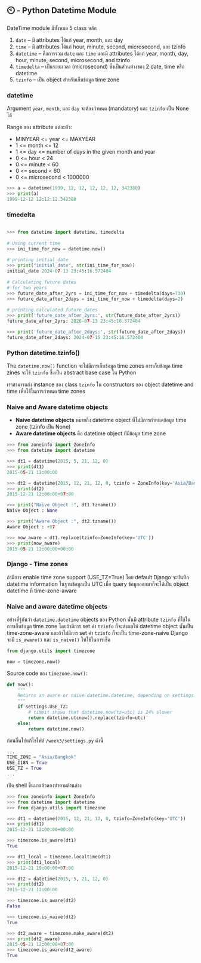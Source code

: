 ## 🕙 - Python Datetime Module

DateTime module มีทั้งหมด 5 class หลัก

1. `date` – มี attributes ได้แก่ year, month, และ day
2. `time` – มี attributes ได้แก่ hour, minute, second, microsecond, และ tzinfo
3. `datetime` – คือการรวม `date` และ `time` และมี attributes ได้แก่ year, month, day, hour, minute, second, microsecond, and tzinfo
4. `timedelta` – เป็นระยะเวลา (microsecond) ซึ่งเป็นส่วนต่างของ 2 date, time หรือ datetime
5. `tzinfo` – เป็น object สำหรับเก็บข้อมูล time zone

### datetime

Argument `year`, `month`, และ `day` จะต้องกำหนด (mandatory) และ `tzinfo` เป็น None ได้

Range ของ attribute แต่ละตัว:

- MINYEAR <= year <= MAXYEAR
- 1 <= month <= 12
- 1 <= day <= number of days in the given month and year
- 0 <= hour < 24
- 0 <= minute < 60
- 0 <= second < 60
- 0 <= microsecond < 1000000

```python
>>> a = datetime(1999, 12, 12, 12, 12, 12, 342380)
>>> print(a)
1999-12-12 12:12:12.342380
```

### timedelta

```python

>>> from datetime import datetime, timedelta
  
# Using current time
>>> ini_time_for_now = datetime.now()
  
# printing initial_date
>>> print("initial_date", str(ini_time_for_now))
initial_date 2024-07-13 23:45:16.572404
  
# Calculating future dates
# for two years
>>> future_date_after_2yrs = ini_time_for_now + timedelta(days=730)
>>> future_date_after_2days = ini_time_for_now + timedelta(days=2)
  
# printing calculated future_dates
>>> print('future_date_after_2yrs:', str(future_date_after_2yrs))
future_date_after_2yrs: 2026-07-13 23:45:16.572404

>>> print('future_date_after_2days:', str(future_date_after_2days))
future_date_after_2days: 2024-07-15 23:45:16.572404
```

### Python datetime.tzinfo()

The `datetime.now()` function จะไม่มีการเก็บข้อมูล time zones
การเก็บข้อมูล time zines จะใช้ `tzinfo` ซึ่งเป็น abstract base case ใน Python

เราสามารถส่ง instance ของ class `tzinfo` ใน constructors ของ object datetime and time เพื่อใช้ในการกำหนด time zones

### Naive and Aware datetime objects

- **Naive datetime objects** หมายถึง datetime object ที่ไม่มีการกำหนดข้อมูล time zone (tzinfo เป็น None)
- **Aware datetime objects** คือ datetime object ทีมีข้อมูล time zone

```python
>>> from zoneinfo import ZoneInfo
>>> from datetime import datetime

>>> dt1 = datetime(2015, 5, 21, 12, 0) 
>>> print(dt1)
2015-05-21 12:00:00

>>> dt2 = datetime(2015, 12, 21, 12, 0, tzinfo = ZoneInfo(key='Asia/Bangkok')) 
>>> print(dt2)
2015-12-21 12:00:00+07:00

>>> print("Naive Object :", dt1.tzname())
Naive Object : None

>>> print("Aware Object :", dt2.tzname())
Aware Object : +07

>>> now_aware = dt1.replace(tzinfo=ZoneInfo(key='UTC'))
>>> print(now_aware)
2015-05-21 12:00:00+00:00
```

### Django - Time zones

ถ้ามีการ enable time zone support (USE_TZ=True) โดย default Django จะบันทึก datetime information ในฐานข้อมูลเป็น UTC เมื่อ query ข้อมูลออกมาก็จะได้เป็น object datetime ที่ time-zone-aware

### Naive and aware datetime objects

อย่างที่รู้กันว่า `datetime.datetime` objects ของ Python นั้นมี attribute `tzinfo` ที่ใช้ในการเก็บข้อมูล time zone โดยถ้ามีการ set ค่า `tzinfo` ก็จะส่งผลให้ datetime object นั้นเป็น time-zone-aware และถ้าไม่มีการ set ค่า `tzinfo` ก็จะเป็น time-zone-naive
Django จะมี `is_aware()` และ `is_naive()` ให้ใช้ในการเช็ค

```python
from django.utils import timezone

now = timezone.now()
```

Source code ของ `timezone.now()`:

```python
def now():
    """
    Returns an aware or naive datetime.datetime, depending on settings.USE_TZ.
    """
    if settings.USE_TZ:
        # timeit shows that datetime.now(tz=utc) is 24% slower
        return datetime.utcnow().replace(tzinfo=utc)
    else:
        return datetime.now()
```

ก่อนอื่นไปแก้ไขไฟล์ `/week3/settings.py` ดังนี้
```python
...
TIME_ZONE = "Asia/Bangkok"
USE_I18N = True
USE_TZ = True
...
```

เปิด shell ขึ้นมาแล้วลองทำตามด้านล่าง

```python
>>> from zoneinfo import ZoneInfo
>>> from datetime import datetime
>>> from django.utils import timezone

>>> dt1 = datetime(2015, 12, 21, 12, 0, tzinfo=ZoneInfo(key='UTC')) 
>>> print(dt1)
2015-12-21 12:00:00+00:00

>>> timezone.is_aware(dt1)
True

>>> dt1_local = timezone.localtime(dt1)
>>> print(dt1_local)
2015-12-21 19:00:00+07:00

>>> dt2 = datetime(2015, 5, 21, 12, 0) 
>>> print(dt2)
2015-12-21 12:00:00

>>> timezone.is_aware(dt2)
False

>>> timezone.is_naive(dt2)
True

>>> dt2_aware = timezone.make_aware(dt2)
>>> print(dt2_aware)
2015-05-21 12:00:00+07:00
>>> timezone.is_aware(dt2_aware)
True
```
